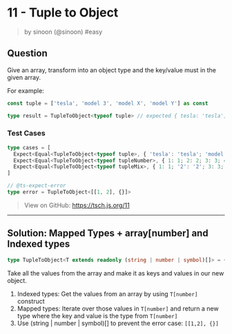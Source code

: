 # 11 - Tuple to Object
> by sinoon (@sinoon) #easy 

## Question

Give an array, transform into an object type and the key/value must in the given array.

For example:

```ts
const tuple = ['tesla', 'model 3', 'model X', 'model Y'] as const

type result = TupleToObject<typeof tuple> // expected { tesla: 'tesla', 'model 3': 'model 3', 'model X': 'model X', 'model Y': 'model Y'}
```

### Test Cases
```ts
type cases = [
  Expect<Equal<TupleToObject<typeof tuple>, { 'tesla': 'tesla'; 'model 3': 'model 3'; 'model X': 'model X'; 'model Y': 'model Y' }>>,
  Expect<Equal<TupleToObject<typeof tupleNumber>, { 1: 1; 2: 2; 3: 3; 4: 4 }>>,
  Expect<Equal<TupleToObject<typeof tupleMix>, { 1: 1; '2': '2'; 3: 3; '4': '4' }>>,
]

// @ts-expect-error
type error = TupleToObject<[[1, 2], {}]>
```

> View on GitHub: https://tsch.js.org/11

---

## Solution: Mapped Types + array[number] and Indexed types
```ts
type TupleToObject<T extends readonly (string | number | symbol)[]> = { [V in T[number]]: V }
```

Take all the values from the array and make it as keys and values in our new object.
1. Indexed types: Get the values from an array by using `T[number]` construct
2. Mapped types: Iterate over those values in `T[number]` and return a new type where the key and value is the type from `T[number]`
3. Use (string | number | symbol)[] to prevent the error case: `[[1,2], {}]`


